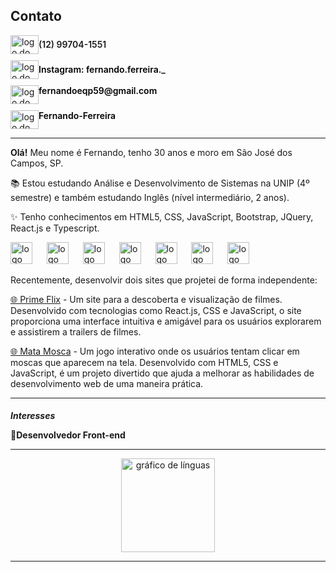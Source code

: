 <div> <h2>Contato</h2> <div align="left" style="display: flex; flex-direction: column; row-gap: 10px;"> <div style="display: flex; align-items: center;"> <a href="https://w.app/7fL0wP" target="blank"> <img src="https://raw.githubusercontent.com/maurodesouza/profile-readme-generator/master/src/assets/icons/social/whatsapp/default.svg" width="45" height="30" alt="logo do whatsapp" /> </a> <p style="margin: 0; font-weight: 600;">(12) 99704-1551</p> </div> <div style="display: flex; align-items: center;"> <a href="https://www.instagram.com/fernando.ferreira./" target="blank"> <img src="https://raw.githubusercontent.com/maurodesouza/profile-readme-generator/master/src/assets/icons/social/instagram/default.svg" width="45" height="30" alt="logo do instagram" /> </a> <p style="margin: 0;font-weight: 600;"><a style="text-decoration: none; color: black;" href="https://www.instagram.com/fernando.ferreira./">Instagram: fernando.ferreira._</a></p> </div> <div style="display: flex;"> <img src="https://raw.githubusercontent.com/maurodesouza/profile-readme-generator/master/src/assets/icons/social/gmail/default.svg" width="45" height="30" alt="logo do gmail" /> <p style="margin: 0; color: black; font-weight: 600;">fernandoeqp59@gmail.com</p> </div> <div style="display: flex;"> <a href="https://www.linkedin.com/in/fernando-ferreira-78927b203" target="_blank"> <img src="https://raw.githubusercontent.com/maurodesouza/profile-readme-generator/master/src/assets/icons/social/linkedin/default.svg" width="45" height="30" alt="logo do linkedin" /> </a> <p style="margin: 0; font-weight: 600;"><a style="text-decoration: none; color: black;" href="https://www.linkedin.com/in/fernando-ferreira-78927b203">Fernando-Ferreira</a></p> </div> </div> <hr>  <p align="left"><b>Olá!</b> Meu nome é Fernando, tenho 30 anos e moro em São José dos Campos, SP.</p> <p align="left">📚 Estou estudando Análise e Desenvolvimento de Sistemas na UNIP (4º semestre) e também estudando Inglês (nível intermediário, 2 anos).</p> <p align="left">✨ Tenho conhecimentos em HTML5, CSS, JavaScript, Bootstrap, JQuery, React.js e Typescript.</p> <div align="left" style="margin-bottom: 10px;"> <img src="https://cdn.jsdelivr.net/gh/devicons/devicon/icons/html5/html5-original.svg" height="35" alt="logo html5" /> <img width="15" /> <img src="https://cdn.jsdelivr.net/gh/devicons/devicon/icons/css3/css3-original.svg" height="35" alt="logo css3" /> <img width="15" /> <img src="https://cdn.jsdelivr.net/gh/devicons/devicon/icons/javascript/javascript-original.svg" height="35" alt="logo javascript" /> <img width="15" /> <img src="https://cdn.jsdelivr.net/gh/devicons/devicon/icons/bootstrap/bootstrap-original.svg" height="35" alt="logo bootstrap" /> <img width="15" /> <img src="https://cdn.jsdelivr.net/gh/devicons/devicon/icons/sass/sass-original.svg" height="35" alt="logo sass" /> <img width="15" /> <img src="https://cdn.jsdelivr.net/gh/devicons/devicon/icons/react/react-original.svg" height="35" alt="logo react" /> <img width="15" /> <img src="https://cdn.jsdelivr.net/gh/devicons/devicon/icons/typescript/typescript-original.svg" height="35" alt="logo typescript" /> <p align="left"> Recentemente, desenvolvir dois sites que projetei de forma independente:</p> <p align="left"> <a href="https://prime-flix-movie-23.netlify.app/" target="_blank">🌐 Prime Flix</a> - Um site para a descoberta e visualização de filmes. Desenvolvido com tecnologias como React.js, CSS e JavaScript, o site proporciona uma interface intuitiva e amigável para os usuários explorarem e assistirem a trailers de filmes.</p> <p align="left"> <a href="https://mata-mosca-23.netlify.app/" target="_blank">🌐 Mata Mosca</a> - Um jogo interativo onde os usuários tentam clicar em moscas que aparecem na tela. Desenvolvido com HTML5, CSS e JavaScript, é um projeto divertido que ajuda a melhorar as habilidades de desenvolvimento web de uma maneira prática.</p> </div> <hr> <h5 align="left" style="margin-bottom: 10px;">Interesses</h5> <p>🎯<b>Desenvolvedor Front-end</b></p> <hr> <div align="center"> <img src="https://github-readme-stats.vercel.app/api/top-langs?username=FernandoFerreira94&locale=en&hide_title=false&layout=compact&card_width=320&langs_count=5&theme=dracula&hide_border=false&order=2" height="150" alt="gráfico de línguas" /> </div> <hr> </div>

